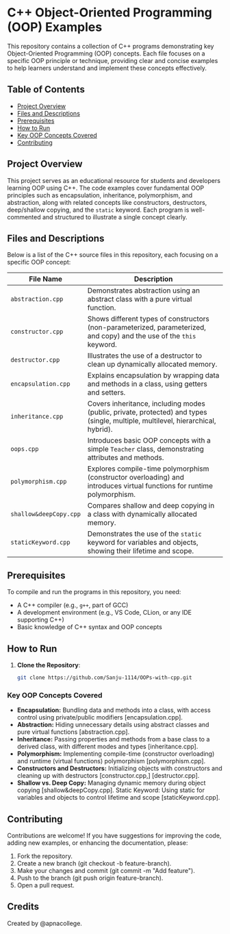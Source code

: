 # C++ Object-Oriented Programming (OOP) Examples

This repository contains a collection of C++ programs demonstrating key Object-Oriented Programming (OOP) concepts. Each file focuses on a specific OOP principle or technique, providing clear and concise examples to help learners understand and implement these concepts effectively.

## Table of Contents
- [Project Overview](#project-overview)
- [Files and Descriptions](#files-and-descriptions)
- [Prerequisites](#prerequisites)
- [How to Run](#how-to-run)
- [Key OOP Concepts Covered](#key-oop-concepts-covered)
- [Contributing](#contributing)

## Project Overview
This project serves as an educational resource for students and developers learning OOP using C++. The code examples cover fundamental OOP principles such as encapsulation, inheritance, polymorphism, and abstraction, along with related concepts like constructors, destructors, deep/shallow copying, and the `static` keyword. Each program is well-commented and structured to illustrate a single concept clearly.

## Files and Descriptions
Below is a list of the C++ source files in this repository, each focusing on a specific OOP concept:

| File Name                     | Description                                                                 |
|-------------------------------|-----------------------------------------------------------------------------|
| `abstraction.cpp`             | Demonstrates abstraction using an abstract class with a pure virtual function. |
| `constructor.cpp`             | Shows different types of constructors (non-parameterized, parameterized, and copy) and the use of the `this` keyword. |
| `destructor.cpp`              | Illustrates the use of a destructor to clean up dynamically allocated memory. |
| `encapsulation.cpp`           | Explains encapsulation by wrapping data and methods in a class, using getters and setters. |
| `inheritance.cpp`             | Covers inheritance, including modes (public, private, protected) and types (single, multiple, multilevel, hierarchical, hybrid). |
| `oops.cpp`                    | Introduces basic OOP concepts with a simple `Teacher` class, demonstrating attributes and methods. |
| `polymorphism.cpp`            | Explores compile-time polymorphism (constructor overloading) and introduces virtual functions for runtime polymorphism. |
| `shallow&deepCopy.cpp`        | Compares shallow and deep copying in a class with dynamically allocated memory. |
| `staticKeyword.cpp`           | Demonstrates the use of the `static` keyword for variables and objects, showing their lifetime and scope. |

## Prerequisites
To compile and run the programs in this repository, you need:
- A C++ compiler (e.g., `g++`, part of GCC)
- A development environment (e.g., VS Code, CLion, or any IDE supporting C++)
- Basic knowledge of C++ syntax and OOP concepts

## How to Run
1. **Clone the Repository**:
   ```bash
   git clone https://github.com/Sanju-1114/OOPs-with-cpp.git

   ```

### Key OOP Concepts Covered
- **Encapsulation:** Bundling data and methods into a class, with access control using private/public modifiers [encapsulation.cpp].
- **Abstraction:** Hiding unnecessary details using abstract classes and pure virtual functions [abstraction.cpp].
- **Inheritance:** Passing properties and methods from a base class to a derived class, with different modes and types [inheritance.cpp].
- **Polymorphism:** Implementing compile-time (constructor overloading) and runtime (virtual functions) polymorphism [polymorphism.cpp].
- **Constructors and Destructors:** Initializing objects with constructors and cleaning up with destructors [constructor.cpp,] [destructor.cpp].
- **Shallow vs. Deep Copy:** Managing dynamic memory during object copying [shallow&deepCopy.cpp].
Static Keyword: Using static for variables and objects to control lifetime and scope [staticKeyword.cpp].   

## Contributing
Contributions are welcome! If you have suggestions for improving the code, adding new examples, or enhancing the documentation, please:

1. Fork the repository.
2. Create a new branch (git checkout -b feature-branch).
3. Make your changes and commit (git commit -m "Add feature").
4. Push to the branch (git push origin feature-branch).
5. Open a pull request.

## Credits
Created by @apnacollege.